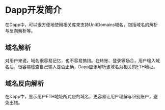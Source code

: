 # Dapp开发简介

在Dapp中，可以很方便地使用相关库来支持UnitDomains域名，包括域名的解析与反向解析等。

## 域名解析

对用户来说，域名很容易记忆，也不容易搞错。在转账、登录等场合，用户输入域名后，很容易检查自己输入是否正确，Dapp应该解析该域名为相关的ETH地址。

## 域名反向解析

在Dapp中，显示用户ETH地址所对应的域名，更容易让用户理解与识别账户，避免出错。
